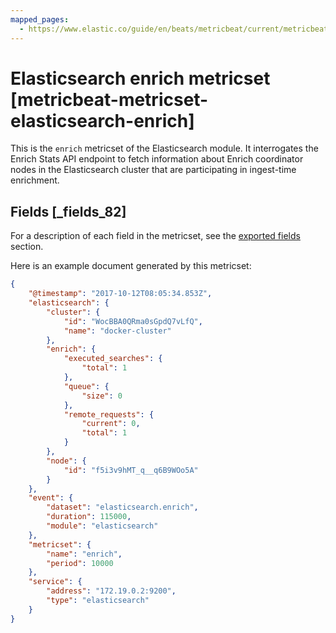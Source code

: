 ```yaml
---
mapped_pages:
  - https://www.elastic.co/guide/en/beats/metricbeat/current/metricbeat-metricset-elasticsearch-enrich.html
---
```


# Elasticsearch enrich metricset [metricbeat-metricset-elasticsearch-enrich]

This is the `enrich` metricset of the Elasticsearch module. It interrogates the Enrich Stats API endpoint to fetch information about Enrich coordinator nodes in the Elasticsearch cluster that are participating in ingest-time enrichment.

## Fields [_fields_82]

For a description of each field in the metricset, see the [exported fields](/reference/metricbeat/exported-fields-elasticsearch.md) section.

Here is an example document generated by this metricset:

```json
{
    "@timestamp": "2017-10-12T08:05:34.853Z",
    "elasticsearch": {
        "cluster": {
            "id": "WocBBA0QRma0sGpdQ7vLfQ",
            "name": "docker-cluster"
        },
        "enrich": {
            "executed_searches": {
                "total": 1
            },
            "queue": {
                "size": 0
            },
            "remote_requests": {
                "current": 0,
                "total": 1
            }
        },
        "node": {
            "id": "f5i3v9hMT_q__q6B9WOo5A"
        }
    },
    "event": {
        "dataset": "elasticsearch.enrich",
        "duration": 115000,
        "module": "elasticsearch"
    },
    "metricset": {
        "name": "enrich",
        "period": 10000
    },
    "service": {
        "address": "172.19.0.2:9200",
        "type": "elasticsearch"
    }
}
```


